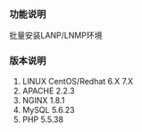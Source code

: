 ### 功能说明
批量安装LANP/LNMP环境

### 版本说明
1. LINUX CentOS/Redhat 6.X 7.X
2. APACHE	2.2.3
3. NGINX	1.8.1
4. MySQL	5.6.23
5. PHP		5.5.38